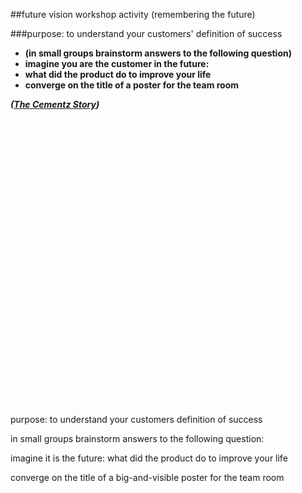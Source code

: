 <!-- .slide: data-background="resources/footer.svg" data-background-size="contain" data-background-position="bottom"  -->

##future vision workshop activity
(remembering the future)

###purpose: to understand your customers' definition of success  <!-- .element: class="fragment"; style="color:#128bc1" -->

* **(in small groups brainstorm answers to the following question)**   <!-- .element: class="fragment"; style="color:maroon" -->
* **imagine you are the customer in the future:**   <!-- .element: class="fragment"; style="color:maroon" -->
* **what did the product do to improve your life**   <!-- .element: class="fragment"; style="color:maroon" -->
* **converge on the title of a poster for the team room**   <!-- .element: class="fragment"; style="color:maroon" -->

_**([The Cementz Story](resources/Cementz-Mexico-CEMEX-On-Line-Store-MVP.pdf))**_  <!-- .element: style="color:maroon; font-size: .5em" -->


<br/>
<br/>
<br/>
<br/>
<br/>
<br/>
<br/>
<br/>
<br/>
<br/>
<br/>
<br/>
<br/>
<br/>
<br/>
<br/>
<br/>
<br/>
<br/>
<br/>
<br/>
<br/>
<br/>
<br/>
<br/>
<br/>
<br/>
<aside class="notes">
  <p>
    purpose: to understand your customers definition of success
  </p>
  <p>
    in small groups brainstorm answers to the following question:
  </p>
  <p>
    imagine it is the future: what did the product do to improve your life
  </p>
  <p>
    converge on the title of a big-and-visible poster for the team room
  </p>
</aside>
